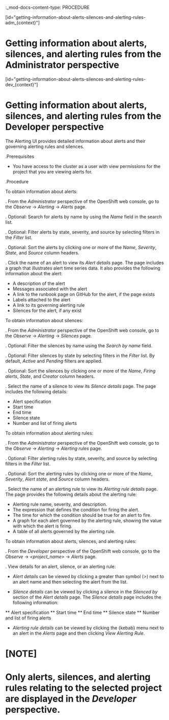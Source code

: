 :_mod-docs-content-type: PROCEDURE




[id="getting-information-about-alerts-silences-and-alerting-rules-adm_{context}"]
# Getting information about alerts, silences, and alerting rules from the Administrator perspective



[id="getting-information-about-alerts-silences-and-alerting-rules-dev_{context}"]
# Getting information about alerts, silences, and alerting rules from the Developer perspective




The Alerting UI provides detailed information about alerts and their governing alerting rules and silences.

.Prerequisites

* You have access to the cluster as a user with view permissions for the project that you are viewing alerts for.

.Procedure


To obtain information about alerts:

. From the *Administrator* perspective of the OpenShift web console, go to the *Observe* -> *Alerting* -> *Alerts* page.

. Optional: Search for alerts by name by using the *Name* field in the search list.

. Optional: Filter alerts by state, severity, and source by selecting filters in the *Filter* list.

. Optional: Sort the alerts by clicking one or more of the *Name*, *Severity*, *State*, and *Source* column headers.

. Click the name of an alert to view its *Alert details* page. The page includes a graph that illustrates alert time series data. It also provides the following information about the alert:

* A description of the alert
* Messages associated with the alert
* A link to the runbook page on GitHub for the alert, if the page exists
* Labels attached to the alert
* A link to its governing alerting rule
* Silences for the alert, if any exist

To obtain information about silences:

. From the *Administrator* perspective of the OpenShift web console, go to the *Observe* -> *Alerting* -> *Silences* page.

. Optional: Filter the silences by name using the *Search by name* field.

. Optional: Filter silences by state by selecting filters in the *Filter* list. By default, *Active* and *Pending* filters are applied.

. Optional: Sort the silences by clicking one or more of the *Name*, *Firing alerts*, *State*, and *Creator* column headers.

. Select the name of a silence to view its *Silence details* page. The page includes the following details:

* Alert specification
* Start time
* End time
* Silence state
* Number and list of firing alerts

To obtain information about alerting rules:

. From the *Administrator* perspective of the OpenShift web console, go to the *Observe* -> *Alerting* -> *Alerting rules* page.

. Optional: Filter alerting rules by state, severity, and source by selecting filters in the *Filter* list.

. Optional: Sort the alerting rules by clicking one or more of the *Name*, *Severity*, *Alert state*, and *Source* column headers.

. Select the name of an alerting rule to view its *Alerting rule details* page. The page provides the following details about the alerting rule:

* Alerting rule name, severity, and description.
* The expression that defines the condition for firing the alert.
* The time for which the condition should be true for an alert to fire.
* A graph for each alert governed by the alerting rule, showing the value with which the alert is firing.
* A table of all alerts governed by the alerting rule.



To obtain information about alerts, silences, and alerting rules:

. From the *Developer* perspective of the OpenShift web console, go to the *Observe* -> *<project_name>* -> *Alerts* page.

. View details for an alert, silence, or an alerting rule:

* *Alert details* can be viewed by clicking a greater than symbol (*>*) next to an alert name and then selecting the alert from the list.

* *Silence details* can be viewed by clicking a silence in the *Silenced by* section of the *Alert details* page. The *Silence details* page includes the following information:

** Alert specification
** Start time
** End time
** Silence state
** Number and list of firing alerts

* *Alerting rule details* can be viewed by clicking the {kebab} menu next to an alert in the *Alerts* page and then clicking *View Alerting Rule*.

[NOTE]
====
Only alerts, silences, and alerting rules relating to the selected project are displayed in the *Developer* perspective.
====
